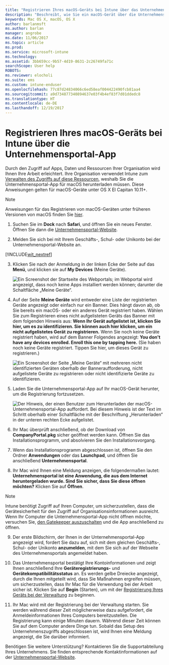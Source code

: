 ```yaml
---
title: "Registrieren Ihres macOS-Geräts bei Intune über das Unternehmensportal | Microsoft-Dokumentation"
description: "Beschreibt, wie Sie ein macOS-Gerät über die Unternehmensportal-App bei Intune registrieren"
keywords: Mac OS X, macOS, OS X
author: barlanmsft
ms.author: barlan
manager: angrobe
ms.date: 11/06/2017
ms.topic: article
ms.prod: 
ms.service: microsoft-intune
ms.technology: 
ms.assetid: 3bb659cc-9b57-4d19-8631-2c26749fa71c
searchScope: User help
ROBOTS: 
ms.reviewer: elocholi
ms.suite: ems
ms.custom: intune-enduser
ms.openlocfilehash: 77c87d24834066c6ed58eaf004422490fcb81aa4
ms.sourcegitcommit: a9d734877340894637e03f4b4ef83f7d01ddedc8
ms.translationtype: HT
ms.contentlocale: de-DE
ms.lasthandoff: 12/19/2017
---
```

# <a name="enroll-your-macos-device-in-intune-with-the-company-portal-app"></a>Registrieren Ihres macOS-Geräts bei Intune über die Unternehmensportal-App

Durch den Zugriff auf Apps, Daten und Ressourcen Ihrer Organisation wird Ihnen Ihre Arbeit erleichtert. Ihre Organisation verwendet Intune zum [Verwalten des Zugriffs auf diese Ressourcen](what-happens-if-you-install-the-Company-Portal-app-and-enroll-your-device-in-intune-macos.md), weshalb Sie die Unternehmensportal-App für macOS herunterladen müssen. Diese Anweisungen gelten für macOS-Geräte unter OS X El Capitan 10.11+.

> [!NOTE]
> Anweisungen für das Registrieren von macOS-Geräten unter früheren Versionen von macOS finden Sie [hier](enroll-your-device-in-intune-macos-legacy.md).

1. Suchen Sie im __Dock__ nach __Safari__, und öffnen Sie ein neues Fenster. Öffnen Sie dann die [Unternehmensportal-Website](https://portal.manage.microsoft.com#HelpDeskDialog).

2. Melden Sie sich bei mit Ihrem Geschäfts-, Schul- oder Unikonto bei der Unternehmensportal-Website an.

[!INCLUDE[wit_nextref](includes/end-user-password-guidance.md)]

3. Klicken Sie nach der Anmeldung in der linken Ecke der Seite auf das **Menü**, und klicken sie auf **My Devices** (Meine Geräte).

   ![Ein Screenshot der Startseite des Webportals; im Webportal wird angezeigt, dass noch keine Apps installiert werden können; darunter die Schaltfläche „Meine Geräte“.](./media/macOS_enroll_001_landing_page.png)

4. Auf der Seite __Meine Geräte__ wird entweder eine Liste der registrierten Geräte angezeigt oder einfach nur ein Banner. Dies hängt davon ab, ob Sie bereits ein macOS- oder ein anderes Gerät registriert haben. Wählen Sie zum Registrieren eines nicht aufgelisteten Geräts das Banner mit dem folgenden Hinweis aus: __Wenn Ihr Gerät aufgelistet ist, klicken Sie hier, um es zu identifizieren. Sie können auch hier klicken, um ein nicht aufgelistetes Gerät zu registrieren.__ Wenn Sie noch keine Geräte registriert haben, wird auf dem Banner Folgendes angezeigt: **You don't have any devices enrolled. Enroll this one by tapping here.** (Sie haben noch keine Geräte registriert. Tippen Sie hier, um dieses Gerät zu registrieren.)

    ![Ein Screenshot der Seite „Meine Geräte“ mit mehreren nicht identifizierten Geräten oberhalb der Banneraufforderung, nicht aufgelistete Geräte zu registrieren oder nicht identifizierte Geräte zu identifizieren.](./media/macOS_enroll_002_tap_here_banner.png)

5. Laden Sie die Unternehmensportal-App auf Ihr macOS-Gerät herunter, um die Registrierung fortzusetzen.

    ![Der Hinweis, der einen Benutzer zum Herunterladen der macOS-Unternehmensportal-App auffordert. Bei diesem Hinweis ist der Text im Schritt oberhalb einer Schaltfläche mit der Beschriftung „Herunterladen“ in der unteren rechten Ecke aufgelistet.](./media/macOS_enroll_IWP_CP_app_notice.png)

6. Ihr Mac überprüft anschließend, ob der Download von **CompanyPortal.pkg** sicher geöffnet werden kann. Öffnen Sie das Installationsprogramm, und absolvieren Sie den Installationsvorgang.

7. Wenn das Installationsprogramm abgeschlossen ist, öffnen Sie den Ordner **Anwendungen** oder das **Launchpad**, und öffnen Sie anschließend **Unternehmensportal**.

8. Ihr Mac wird Ihnen eine Meldung anzeigen, die folgendermaßen lautet: **Unternehmensportal ist eine Anwendung, die aus dem Internet heruntergeladen wurde. Sind Sie sicher, dass Sie diese öffnen möchten?** Klicken Sie auf **Öffnen**.

  > [!NOTE]
  > Intune benötigt Zugriff auf Ihren Computer, um sicherzustellen, dass die Gerätesicherheit für den Zugriff auf Organisationsinformationen ausreicht. Wenn Ihr Computer die Unternehmensportal-App nicht öffnen möchte, versuchen Sie, [den Gatekeeper auszuschalten](https://support.apple.com/HT202491) und die App anschließend zu öffnen.

9. Der erste Bildschirm, der Ihnen in der Unternehmensportal-App angezeigt wird, fordert Sie dazu auf, sich mit dem gleichen Geschäfts-, Schul- oder Unikonto **anzumelden**, mit dem Sie sich auf der Webseite des Unternehmensportals angemeldet haben.

10. Das Unternehmensportal bestätigt Ihre Kontoinformationen und zeigt Ihnen anschließend Ihre **Geräteregistrierungs-** und **Gerätekompatibilitätsstatus** an. Es werden gelbe Dreiecke angezeigt, durch die Ihnen mitgeteilt wird, dass Sie Maßnahmen ergreifen müssen, um sicherzustellen, dass Ihr Mac für die Verwendung bei der Arbeit sicher ist. Klicken Sie auf **Begin** (Starten), um mit der [Registrierung Ihres Geräts bei der Verwaltung](what-info-can-your-company-see-when-you-enroll-your-device-in-intune.md) zu beginnen.

11. Ihr Mac wird mit der Registrierung bei der Verwaltung starten. Sie werden während dieser Zeit möglicherweise dazu aufgefordert, die Anmeldeinformationen Ihres Computers bereitzustellen. Die Registrierung kann einige Minuten dauern. Während dieser Zeit können Sie auf dem Computer andere Dinge tun. Sobald das Setup des Unternehmenszugriffs abgeschlossen ist, wird Ihnen eine Meldung angezeigt, die Sie darüber informiert.

Benötigen Sie weitere Unterstützung? Kontaktieren Sie die Supportabteilung Ihres Unternehmens. Sie finden entsprechende Kontaktinformationen auf der [Unternehmensportal-Website](https://portal.manage.microsoft.com#HelpDeskDialog).
